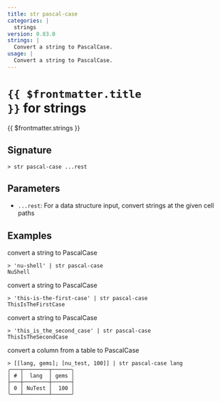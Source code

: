 ```yaml
---
title: str pascal-case
categories: |
  strings
version: 0.83.0
strings: |
  Convert a string to PascalCase.
usage: |
  Convert a string to PascalCase.
---
```


# <code>{{ $frontmatter.title }}</code> for strings

<div class='command-title'>{{ $frontmatter.strings }}</div>

## Signature

```> str pascal-case ...rest```

## Parameters

 -  `...rest`: For a data structure input, convert strings at the given cell paths

## Examples

convert a string to PascalCase
```shell
> 'nu-shell' | str pascal-case
NuShell
```

convert a string to PascalCase
```shell
> 'this-is-the-first-case' | str pascal-case
ThisIsTheFirstCase
```

convert a string to PascalCase
```shell
> 'this_is_the_second_case' | str pascal-case
ThisIsTheSecondCase
```

convert a column from a table to PascalCase
```shell
> [[lang, gems]; [nu_test, 100]] | str pascal-case lang
╭───┬────────┬──────╮
│ # │  lang  │ gems │
├───┼────────┼──────┤
│ 0 │ NuTest │  100 │
╰───┴────────┴──────╯

```
